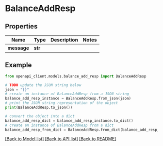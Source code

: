 # BalanceAddResp


## Properties

Name | Type | Description | Notes
------------ | ------------- | ------------- | -------------
**message** | **str** |  | 

## Example

```python
from openapi_client.models.balance_add_resp import BalanceAddResp

# TODO update the JSON string below
json = "{}"
# create an instance of BalanceAddResp from a JSON string
balance_add_resp_instance = BalanceAddResp.from_json(json)
# print the JSON string representation of the object
print(BalanceAddResp.to_json())

# convert the object into a dict
balance_add_resp_dict = balance_add_resp_instance.to_dict()
# create an instance of BalanceAddResp from a dict
balance_add_resp_from_dict = BalanceAddResp.from_dict(balance_add_resp_dict)
```
[[Back to Model list]](../README.md#documentation-for-models) [[Back to API list]](../README.md#documentation-for-api-endpoints) [[Back to README]](../README.md)


